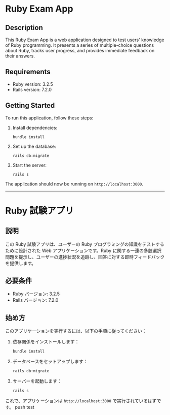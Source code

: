# Ruby Exam App

## Description

This Ruby Exam App is a web application designed to test users' knowledge of Ruby programming. It presents a series of multiple-choice questions about Ruby, tracks user progress, and provides immediate feedback on their answers.

## Requirements

- Ruby version: 3.2.5
- Rails version: 7.2.0

## Getting Started

To run this application, follow these steps:

1. Install dependencies:
   ```
   bundle install
   ```

2. Set up the database:
   ```
   rails db:migrate
   ```

3. Start the server:
   ```
   rails s
   ```

The application should now be running on `http://localhost:3000`.

---

# Ruby 試験アプリ

## 説明

この Ruby 試験アプリは、ユーザーの Ruby プログラミングの知識をテストするために設計された Web アプリケーションです。Ruby に関する一連の多肢選択問題を提示し、ユーザーの進捗状況を追跡し、回答に対する即時フィードバックを提供します。

## 必要条件

- Ruby バージョン: 3.2.5
- Rails バージョン: 7.2.0

## 始め方

このアプリケーションを実行するには、以下の手順に従ってください：

1. 依存関係をインストールします：
   ```
   bundle install
   ```

2. データベースをセットアップします：
   ```
   rails db:migrate
   ```

3. サーバーを起動します：
   ```
   rails s
   ```

これで、アプリケーションは `http://localhost:3000` で実行されているはずです。
push test